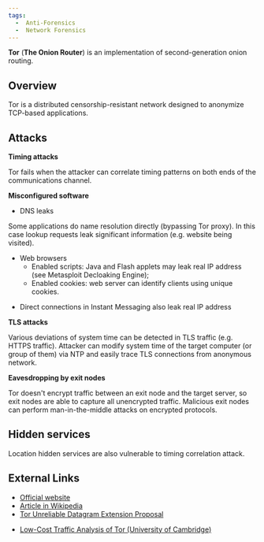 ```yaml
---
tags:
  -  Anti-Forensics
  -  Network Forensics
---
```

**Tor** (**The Onion Router**) is an implementation of second-generation
onion routing.

## Overview

Tor is a distributed censorship-resistant network designed to anonymize
TCP-based applications.

## Attacks

**Timing attacks**

Tor fails when the attacker can correlate timing patterns on both ends
of the communications channel.

**Misconfigured software**

- DNS leaks

Some applications do name resolution directly (bypassing Tor proxy). In
this case lookup requests leak significant information (e.g. website
being visited).

- Web browsers
  - Enabled scripts: Java and Flash applets may leak real IP address
    (see Metasploit Decloaking Engine);
  - Enabled cookies: web server can identify clients using unique
    cookies.

<!-- -->

- Direct connections in Instant Messaging also leak real IP address

**TLS attacks**

Various deviations of system time can be detected in TLS traffic (e.g.
HTTPS traffic). Attacker can modify system time of the target computer
(or group of them) via NTP and easily trace TLS connections from
anonymous network.

**Eavesdropping by exit nodes**

Tor doesn't encrypt traffic between an exit node and the target server,
so exit nodes are able to capture all unencrypted traffic. Malicious
exit nodes can perform man-in-the-middle attacks on encrypted protocols.

## Hidden services

Location hidden services are also vulnerable to timing correlation
attack.

## External Links

- [Official website](https://www.torproject.org/)
- [Article in
  Wikipedia](https://en.wikipedia.org/wiki/Tor_(anonymity_network))
- [Tor Unreliable Datagram Extension
  Proposal](https://www.torproject.org/svn/trunk/doc/spec/proposals/100-tor-spec-udp.txt)

<!-- -->

- [Low-Cost Traffic Analysis of Tor (University of
  Cambridge)](https://murdoch.is/papers/oakland05torta.pdf)
